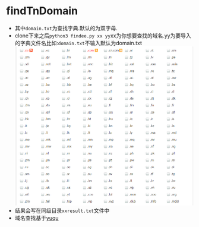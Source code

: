 # findTnDomain
* 其中`domain.txt`为查找字典.默认的为双字母.  
* clone下来之后`python3 findee.py xx yy`xx为你想要查找的域名.yy为要导入的字典文件名比如:`domain.txt`不输入默认为domain.txt
![domainlist](https://github.com/TestSmirk/findTnDomain/blob/master/domainlist.png)
* 结果会写在同级目录`xxresult.txt`文件中
* 域名查找基于[yuqu](http://www.quyu.net) 
